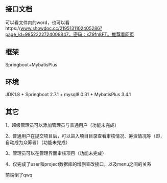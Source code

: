 ## 接口文档

可以看文件内的word，也可以看https://www.showdoc.cc/2195131102405286?page_id=9852222724008847，密码：xZ9fn8FT。推荐看网页



## 框架

Springboot+MybatisPlus

## 环境

JDK1.8 + Springboot 2.7.1 + mysql8.0.31 + MybatisPlus 3.4.1



## 其它

1、超级管理员可以添加管理员与普通用户（功能未完成）

2、普通用户在提交项目后，可以进入项目目录查看审核情况、筹资情况等（即，自动成为众筹者）（功能未完成）

3、管理员可以在管理界面审核项目（功能未完成）

4、仅完成了user和project数据库的增删查改接口，以及menu之间的关系

前端倒了qwq